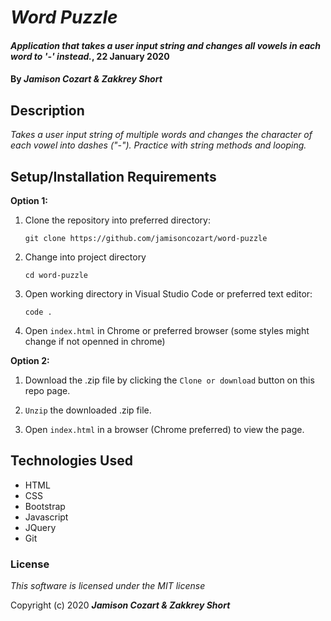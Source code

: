 # _Word Puzzle_

#### _Application that takes a user input string and changes all vowels in each word to '-' instead._, 22 January 2020

#### By _**Jamison Cozart & Zakkrey Short**_

## Description

_Takes a user input string of multiple words and changes the character of each vowel into dashes ("-"). Practice with string methods and looping._

## Setup/Installation Requirements

**Option 1:**

1. Clone the repository into preferred directory:
    ```
    git clone https://github.com/jamisoncozart/word-puzzle
    ```

3. Change into project directory
    ```
    cd word-puzzle
    ```

2. Open working directory in Visual Studio Code or preferred text editor:
    ```
    code .
    ```
3. Open `index.html` in Chrome or preferred browser (some styles might change if not openned in chrome)

**Option 2:**

1. Download the .zip file by clicking the `Clone or download` button on this repo page.

2. `Unzip` the downloaded .zip file.

3. Open `index.html` in a browser (Chrome preferred) to view the page.

## Technologies Used

* HTML
* CSS
* Bootstrap
* Javascript
* JQuery
* Git

### License

*This software is licensed under the MIT license*

Copyright (c) 2020 **_Jamison Cozart & Zakkrey Short_**
